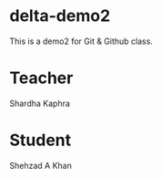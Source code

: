 # delta-demo2
This is a demo2 for Git &amp; Github class.

# Teacher
Shardha Kaphra

# Student
Shehzad A Khan
